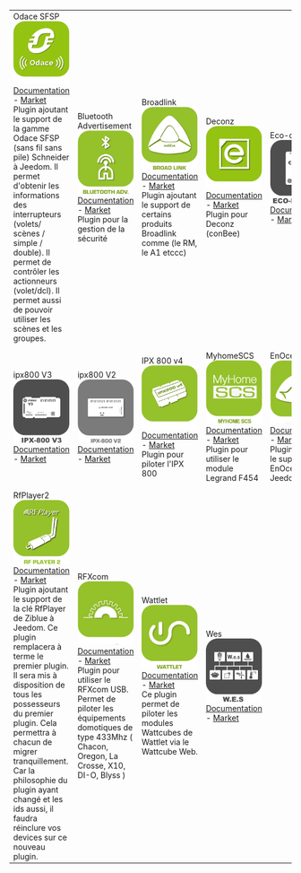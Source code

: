 | | | | | | |
|--- | --- | --- | --- | --- | ---
|Odace SFSP<img src="beagle/beagle_icon.png" width="100" /><br>[Documentation](beagle/index.md) - [Market](https://market.jeedom.com/index.php?v=d&p=market_display&id=3917)<br/>Plugin ajoutant le support de la gamme Odace SFSP (sans fil sans pile) Schneider à Jeedom. Il permet d'obtenir les informations des interrupteurs (volets/ scènes / simple / double). Il permet de contrôler les actionneurs (volet/dcl). Il permet aussi de pouvoir utiliser les scènes et les groupes.|Bluetooth Advertisement<img src="blea/blea_icon.png" width="100" /><br>[Documentation](blea/index.md) - [Market](https://market.jeedom.com/index.php?v=d&p=market_display&id=2554)<br/>Plugin pour la gestion de la sécurité|Broadlink<img src="broadlink/broadlink_icon.png" width="100" /><br>[Documentation](broadlink/index.md) - [Market](https://market.jeedom.com/index.php?v=d&p=market_display&id=2699)<br/>Plugin ajoutant le support de certains produits Broadlink comme (le RM, le A1 etccc)|Deconz<img src="deconz/deconz_icon.png" width="100" /><br>[Documentation](deconz/index.md) - [Market](https://market.jeedom.com/index.php?v=d&p=market_display&id=3610)<br/>Plugin pour Deconz (conBee)|Eco-device<img src="ecodevice/ecodevice_icon.png" width="100" /><br>[Documentation](ecodevice/index.md) - [Market](https://market.jeedom.com/index.php?v=d&p=market_display&id=342)<br/>|Edimax Plug<img src="edimaxplug/edimaxplug_icon.png" width="100" /><br>[Documentation](edimaxplug/index.md) - [Market](https://market.jeedom.com/index.php?v=d&p=market_display&id=2455)<br/>|Edisio<img src="edisio/edisio_icon.png" width="100" /><br>[Documentation](edisio/index.md) - [Market](https://market.jeedom.com/index.php?v=d&p=market_display&id=1541)<br/>Plugin ajoutant le support du protocole Edisio à Jeedom
|ipx800 V3<img src="ipx800/ipx800_icon.png" width="100" /><br>[Documentation](ipx800/index.md) - [Market](https://market.jeedom.com/index.php?v=d&p=market_display&id=344)<br/>|ipx800 V2<img src="ipx800v2/ipx800v2_icon.png" width="100" /><br>[Documentation](ipx800v2/index.md) - [Market](https://market.jeedom.com/index.php?v=d&p=market_display&id=1194)<br/>|IPX 800 v4<img src="ipx800v4/ipx800v4_icon.png" width="100" /><br>[Documentation](ipx800v4/index.md) - [Market](https://market.jeedom.com/index.php?v=d&p=market_display&id=2046)<br/>Plugin pour piloter l'IPX 800|MyhomeSCS<img src="myhomescs/myhomescs_icon.png" width="100" /><br>[Documentation](myhomescs/index.md) - [Market](https://market.jeedom.com/index.php?v=d&p=market_display&id=3107)<br/>Plugin pour utiliser le module Legrand F454|EnOcean<img src="openenocean/openenocean_icon.png" width="100" /><br>[Documentation](openenocean/index.md) - [Market](https://market.jeedom.com/index.php?v=d&p=market_display&id=2622)<br/>Plugin ajoutant le support du EnOcean à Jeedom|Z-Wave<img src="openzwave/openzwave_icon.png" width="100" /><br>[Documentation](openzwave/index.md) - [Market](https://market.jeedom.com/index.php?v=d&p=market_display&id=185)<br/>Plugin permettant la gestion du protocol Z-Wave|RfPlayer<img src="rfplayer/rfplayer_icon.png" width="100" /><br>[Documentation](rfplayer/index.md) - [Market](https://market.jeedom.com/index.php?v=d&p=market_display&id=2781)<br/>Plugin ajoutant le support de la clé RfPlayer de Ziblue à Jeedom
|RfPlayer2<img src="rfplayer2/rfplayer2_icon.png" width="100" /><br>[Documentation](rfplayer2/index.md) - [Market](https://market.jeedom.com/index.php?v=d&p=market_display&id=3349)<br/>Plugin ajoutant le support de la clé RfPlayer de Ziblue à Jeedom. Ce plugin remplacera à terme le premier plugin. Il sera mis à disposition de tous les possesseurs du premier plugin. Cela permettra à chacun de migrer tranquillement. Car la philosophie du plugin ayant changé et les ids aussi, il faudra réinclure vos devices sur ce nouveau plugin.|RFXcom<img src="rfxcom/rfxcom_icon.png" width="100" /><br>[Documentation](rfxcom/index.md) - [Market](https://market.jeedom.com/index.php?v=d&p=market_display&id=52)<br/>Plugin pour utiliser le RFXcom USB. Permet de piloter les équipements domotiques de type 433Mhz ( Chacon, Oregon, La Crosse, X10, DI-O, Blyss )|Wattlet<img src="wattlet/wattlet_icon.png" width="100" /><br>[Documentation](wattlet/index.md) - [Market](https://market.jeedom.com/index.php?v=d&p=market_display&id=2600)<br/>Ce plugin permet de piloter les modules Wattcubes de Wattlet via le Wattcube Web.|Wes<img src="wes/wes_icon.png" width="100" /><br>[Documentation](wes/index.md) - [Market](https://market.jeedom.com/index.php?v=d&p=market_display&id=1336)<br/>